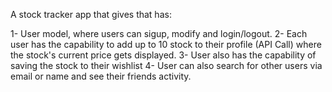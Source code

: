 A stock tracker app that gives that has:

1- User model, where users can sigup, modify and login/logout.
2- Each user has the capability to add up to 10 stock to their profile (API Call) where the stock's current price gets displayed.
3- User also has the capability of saving the stock to their wishlist
4- User can also search for other users via email or name and see their friends activity.
